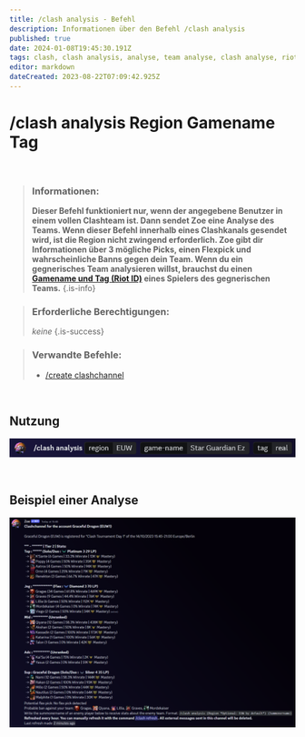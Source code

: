 ```yaml
---
title: /clash analysis - Befehl
description: Informationen über den Befehl /clash analysis
published: true
date: 2024-01-08T19:45:30.191Z
tags: clash, clash analysis, analyse, team analyse, clash analyse, riotid
editor: markdown
dateCreated: 2023-08-22T07:09:42.925Z
---
```


# /clash analysis Region Gamename Tag

<br>

>### Informationen: 
>**Dieser Befehl funktioniert nur, wenn der angegebene Benutzer in einem vollen Clashteam ist. Dann sendet Zoe eine Analyse des Teams. Wenn dieser Befehl innerhalb eines Clashkanals gesendet wird, ist die Region nicht zwingend erforderlich.
Zoe gibt dir Informationen über 3 mögliche Picks, einen Flexpick und wahrscheinliche Banns gegen dein Team.
Wenn du ein gegnerisches Team analysieren willst, brauchst du einen [Gamename und Tag (Riot ID)](/de/terms/riotid) eines Spielers des gegnerischen Teams.**
>{.is-info}

>### Erforderliche Berechtigungen:
>*keine*
>{.is-success}

>### Verwandte Befehle:
>-   [/create clashchannel](/de/commands/create/clashChannel/)

<br>

## Nutzung

![](/en_/en_clash_analysis.png)

 <br>

## Beispiel einer Analyse

![](/en_/en_clashchannel_active.png)


